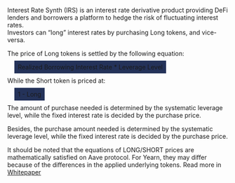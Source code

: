 Interest Rate Synth (IRS) is an interest rate derivative product providing DeFi lenders and borrowers a platform to hedge the risk of fluctuating interest rates.
<br>Investors can “long” interest rates by purchasing Long tokens, and vice-versa.

The price of Long tokens is settled by the following equation:

<span style='margin-left: 16px; padding: 6px 8px; background-color: #243259'>Realized Borrowing Interest Rate \* Leverage Level<span>

While the Short token is priced at:

<span style='margin-left: 16px; padding: 6px 8px; background-color: #243259'>1 - Long<span>

The amount of purchase needed is determined by the systematic leverage level, while the fixed interest rate is decided by the purchase price.

Besides, the purchase amount needed is determined by the systematic leverage level, while the fixed interest rate is decided by the purchase price.

It should be noted that the equations of LONG/SHORT prices are mathematically satisfied on Aave protocol. For Yearn, they may differ because of the differences in the applied underlying tokens. Read more in <a href='https://hakkafinance.gitbook.io/igain/igain-universe/interest-rate-synth/underlying-token' target='_blank'> Whitepaper</a>
